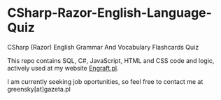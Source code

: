 # CSharp-Razor-English-Language-Quiz
CSharp (Razor)  English  Grammar  And  Vocabulary  Flashcards Quiz

<p>This repo contains SQL, C#, JavaScript, HTML and CSS code and logic, actively used at my website <a href="https://engraft.pl/Galerie/Grzegorz">Engraft.pl</a>.</p>

I am currently seeking job oportunities, so feel free to contact me at greensky[at]gazeta.pl
